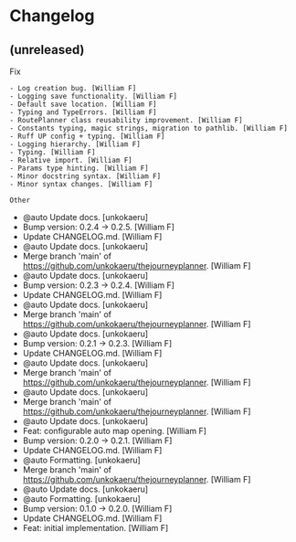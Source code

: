 Changelog
=========


(unreleased)
------------

Fix
~~~
- Log creation bug. [William F]
- Logging save functionality. [William F]
- Default save location. [William F]
- Typing and TypeErrors. [William F]
- RoutePlanner class reusability improvement. [William F]
- Constants typing, magic strings, migration to pathlib. [William F]
- Ruff UP config + typing. [William F]
- Logging hierarchy. [William F]
- Typing. [William F]
- Relative import. [William F]
- Params type hinting. [William F]
- Minor docstring syntax. [William F]
- Minor syntax changes. [William F]

Other
~~~~~
- @auto Update docs. [unkokaeru]
- Bump version: 0.2.4 -> 0.2.5. [William F]
- Update CHANGELOG.md. [William F]
- @auto Update docs. [unkokaeru]
- Merge branch 'main' of https://github.com/unkokaeru/thejourneyplanner.
  [William F]
- @auto Update docs. [unkokaeru]
- Bump version: 0.2.3 -> 0.2.4. [William F]
- Update CHANGELOG.md. [William F]
- @auto Update docs. [unkokaeru]
- Merge branch 'main' of https://github.com/unkokaeru/thejourneyplanner.
  [William F]
- @auto Update docs. [unkokaeru]
- Bump version: 0.2.1 -> 0.2.3. [William F]
- Update CHANGELOG.md. [William F]
- @auto Update docs. [unkokaeru]
- Merge branch 'main' of https://github.com/unkokaeru/thejourneyplanner.
  [William F]
- @auto Update docs. [unkokaeru]
- Merge branch 'main' of https://github.com/unkokaeru/thejourneyplanner.
  [William F]
- @auto Update docs. [unkokaeru]
- Feat: configurable auto map opening. [William F]
- Bump version: 0.2.0 -> 0.2.1. [William F]
- Update CHANGELOG.md. [William F]
- @auto Formatting. [unkokaeru]
- Merge branch 'main' of https://github.com/unkokaeru/thejourneyplanner.
  [William F]
- @auto Update docs. [unkokaeru]
- @auto Formatting. [unkokaeru]
- Bump version: 0.1.0 -> 0.2.0. [William F]
- Update CHANGELOG.md. [William F]
- Feat: initial implementation. [William F]


